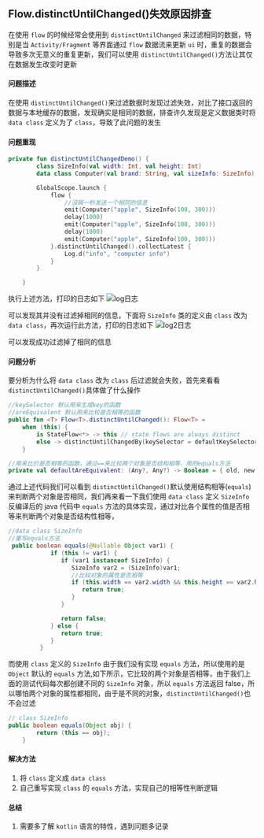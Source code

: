 <!--
title:Flow.distinctUntilChanged()失效原因排查
subtitle:在使用kotlin flow的时候经常会使用到distinctUntilChanged方法来过滤相同的数据,可是在使用的过程中却发现并为生效,排查许久发现是定义数据类时将data class定义为了class，导致了此问题的发生
createDate:2023-03-02
updateDate:2023-03-02
tags:Kotlin,问题记录
imagePath:img/Flow.distinctUntilChanged()失效原因排查
-->

## Flow.distinctUntilChanged()失效原因排查

在使用 `flow` 的时候经常会使用到 `distinctUntilChanged` 来过滤相同的数据，特别是当 `Activity/Fragment` 等界面通过 `flow` 数据流来更新 `ui` 时，重复的数据会导致多次无意义的重复更新，我们可以使用 `distinctUntilChanged()`方法让其仅在数据发生改变时更新

#### 问题描述

在使用 `distinctUntilChanged()`来过滤数据时发现过滤失效，对比了接口返回的数据与本地缓存的数据，发现确实是相同的数据，排查许久发现是定义数据类时将 `data class` 定义为了 `class`，导致了此问题的发生

#### 问题重现

```kotlin
private fun distinctUntilChangedDemo() {
        class SizeInfo(val width: Int, val height: Int)
        data class Computer(val brand: String, val sizeInfo: SizeInfo)

        GlobalScope.launch {
            flow {
                //没隔一秒发送一个相同的信息
                emit(Computer("apple", SizeInfo(100, 300)))
                delay(1000)
                emit(Computer("apple", SizeInfo(100, 300)))
                delay(1000)
                emit(Computer("apple", SizeInfo(100, 300)))
            }.distinctUntilChanged().collectLatest {
                Log.d("info", "computer info")
            }
        }

    }
```

执行上述方法，打印的日志如下
![log日志](log.png)

可以发现其并没有过滤掉相同的信息，下面将 `SizeInfo` 类的定义由 `class` 改为 `data class`，再次运行此方法，打印的日志如下
![log2日志](log2.png)

可以发现成功过滤掉了相同的信息

#### 问题分析

要分析为什么将 `data class` 改为 `class` 后过滤就会失败，首先来看看 `distinctUntilChanged()`具体做了什么操作

```kotlin
//keySelector 默认用来生成key的函数
//areEquivalent 默认用来比较是否相等的函数
public fun <T> Flow<T>.distinctUntilChanged(): Flow<T> =
    when (this) {
        is StateFlow<*> -> this // state flows are always distinct
        else -> distinctUntilChangedBy(keySelector = defaultKeySelector, areEquivalent = defaultAreEquivalent)//
    }

//用来比价是否相等的函数，通过==来比较两个对象是否结构相等，用的equals方法
private val defaultAreEquivalent: (Any?, Any?) -> Boolean = { old, new -> old == new }

```

通过上述代码我们可以看到 `distinctUntilChanged()`默认使用结构相等(`equals`)来判断两个对象是否相同，我们再来看一下我们使用 `data class` 定义 `SizeInfo` 反编译后的 java 代码中 `equals` 方法的具体实现，通过对比各个属性的值是否相等来判断两个对象是否结构性相等，

```java
//data class SizeInfo
//重写equals方法
 public boolean equals(@Nullable Object var1) {
            if (this != var1) {
               if (var1 instanceof SizeInfo) {
                  SizeInfo var2 = (SizeInfo)var1;
                  //比较对象的属性是否相等
                  if (this.width == var2.width && this.height == var2.height) {
                     return true;
                  }
               }

               return false;
            } else {
               return true;
            }
         }
```

而使用 `class` 定义的 `SizeInfo` 由于我们没有实现 `equals` 方法，所以使用的是 `Object` 默认的 `equals` 方法,如下所示，它比较的两个对象是否相等，由于我们上面的测试代码每次都创建不同的 `SizeInfo` 对象，所以 `equals` 方法返回 false，所以哪怕两个对象的属性都相同，由于是不同的对象，`distinctUntilChanged()`也不会过滤

```java
// class SizeInfo
public boolean equals(Object obj) {
        return (this == obj);
    }
```

#### 解决方法

1. 将 `class` 定义成 `data class`
2. 自己重写实现 `class` 的 `equals` 方法，实现自己的相等性判断逻辑

#### 总结

1. 需要多了解 `kotlin` 语言的特性，遇到问题多记录
